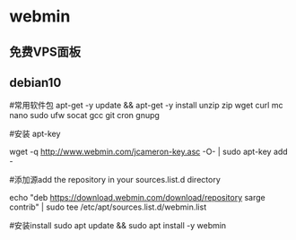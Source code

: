 # webmin
## 免费VPS面板
## debian10

#常用软件包
apt-get -y update && apt-get -y install unzip zip wget curl mc nano sudo ufw socat gcc git cron gnupg


#安装 apt-key

wget -q http://www.webmin.com/jcameron-key.asc -O- | sudo apt-key add -


#添加源add the repository in your sources.list.d directory

echo "deb https://download.webmin.com/download/repository sarge contrib" | sudo tee /etc/apt/sources.list.d/webmin.list


#安装install
sudo apt update && sudo apt install -y webmin
